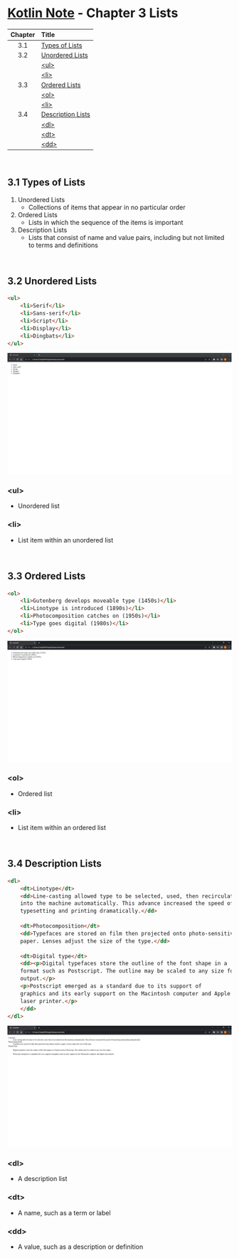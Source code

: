 # [Kotlin Note](../../README.md) - Chapter 3 Lists
| Chapter | Title |
| :-: | :- |
| 3.1 | [Types of Lists](#31-types-of-lists) |
| 3.2 | [Unordered Lists](#32-unordered-lists) |
|  | [\<ul>](#ul) |
|  | [\<li>](#li) |
| 3.3 | [Ordered Lists](#33-ordered-lists) |
|  | [\<ol>](#ol) |
|  | [\<li>](#li-1) |
| 3.4 | [Description Lists](#34-description-lists) |
|  | [\<dl>](#dl) |
|  | [\<dt>](#dt) |
|  | [\<dd>](#dd) |

<br>

## 3.1 Types of Lists
1. Unordered Lists
    - Collections of items that appear in no particular order
2. Ordered Lists
    - Lists in which the sequence of the items is important
3. Description Lists
    - Lists that consist of name and value pairs, including but not limited to terms and definitions

<br>

## 3.2 Unordered Lists
```html
<ul>
    <li>Serif</li>
    <li>Sans-serif</li>
    <li>Script</li>
    <li>Display</li>
    <li>Dingbats</li>
</ul>
```
![](../../images/Part-I/image_3_1.PNG)

### \<ul>
- Unordered list

### \<li>
- List item within an unordered list

<br>

## 3.3 Ordered Lists
```html
<ol>
    <li>Gutenberg develops moveable type (1450s)</li>
    <li>Linotype is introduced (1890s)</li>
    <li>Photocomposition catches on (1950s)</li>
    <li>Type goes digital (1980s)</li>
</ol>
```
![](../../images/Part-I/image_3_2.PNG)

### \<ol>
- Ordered list

### \<li>
- List item within an ordered list

<br>

## 3.4 Description Lists
```html
<dl>
    <dt>Linotype</dt>
    <dd>Line-casting allowed type to be selected, used, then recirculated
    into the machine automatically. This advance increased the speed of
    typesetting and printing dramatically.</dd>

    <dt>Photocomposition</dt>
    <dd>Typefaces are stored on film then projected onto photo-sensitive
    paper. Lenses adjust the size of the type.</dd>

    <dt>Digital type</dt>
    <dd><p>Digital typefaces store the outline of the font shape in a
    format such as Postscript. The outline may be scaled to any size for
    output.</p>
    <p>Postscript emerged as a standard due to its support of
    graphics and its early support on the Macintosh computer and Apple
    laser printer.</p>
    </dd>
</dl>
```
![](../../images/Part-I/image_3_3.PNG)

### \<dl>
- A description list

### \<dt>
- A name, such as a term or label

### \<dd>
- A value, such as a description or definition

<br>
